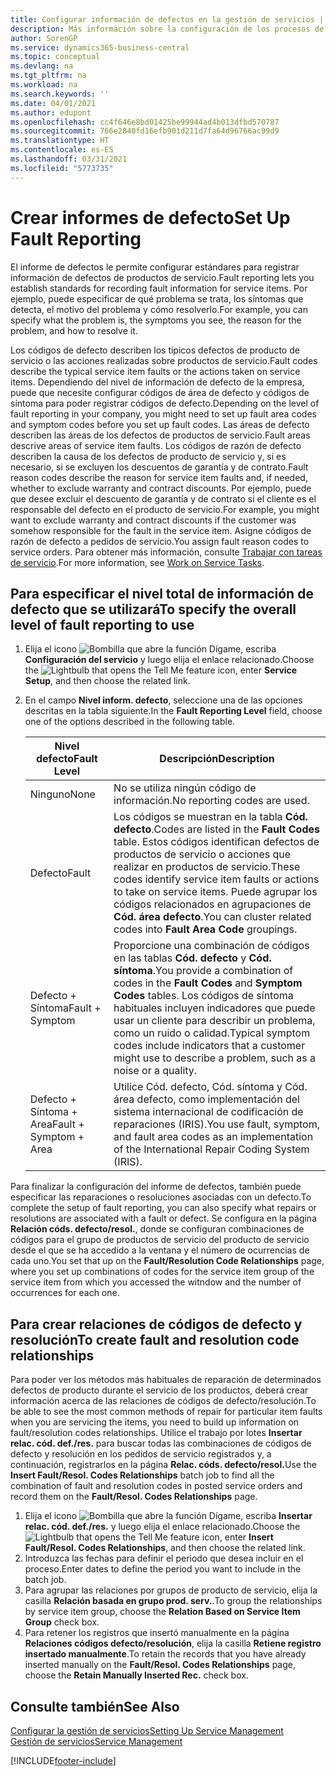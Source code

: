 ```yaml
---
title: Configurar información de defectos en la gestión de servicios | Documentos de Microsoft
description: Más información sobre la configuración de los procesos de creación de informes de defecto.
author: SorenGP
ms.service: dynamics365-business-central
ms.topic: conceptual
ms.devlang: na
ms.tgt_pltfrm: na
ms.workload: na
ms.search.keywords: ''
ms.date: 04/01/2021
ms.author: edupont
ms.openlocfilehash: cc4f646e8bd01425be99944ad4b013dfbd570787
ms.sourcegitcommit: 766e2840fd16efb901d211d7fa64d96766ac99d9
ms.translationtype: HT
ms.contentlocale: es-ES
ms.lasthandoff: 03/31/2021
ms.locfileid: "5773735"
---
```

# <a name="set-up-fault-reporting"></a><span data-ttu-id="d1699-103">Crear informes de defecto</span><span class="sxs-lookup"><span data-stu-id="d1699-103">Set Up Fault Reporting</span></span>
<span data-ttu-id="d1699-104">El informe de defectos le permite configurar estándares para registrar información de defectos de productos de servicio.</span><span class="sxs-lookup"><span data-stu-id="d1699-104">Fault reporting lets you establish standards for recording fault information for service items.</span></span> <span data-ttu-id="d1699-105">Por ejemplo, puede especificar de qué problema se trata, los síntomas que detecta, el motivo del problema y cómo resolverlo.</span><span class="sxs-lookup"><span data-stu-id="d1699-105">For example, you can specify what the problem is, the symptoms you see, the reason for the problem, and how to resolve it.</span></span>  

<span data-ttu-id="d1699-106">Los códigos de defecto describen los típicos defectos de producto de servicio o las acciones realizadas sobre productos de servicio.</span><span class="sxs-lookup"><span data-stu-id="d1699-106">Fault codes describe the typical service item faults or the actions taken on service items.</span></span> <span data-ttu-id="d1699-107">Dependiendo del nivel de información de defecto de la empresa, puede que necesite configurar códigos de área de defecto y códigos de síntoma para poder registrar códigos de defecto.</span><span class="sxs-lookup"><span data-stu-id="d1699-107">Depending on the level of fault reporting in your company, you might need to set up fault area codes and symptom codes before you set up fault codes.</span></span> <span data-ttu-id="d1699-108">Las áreas de defecto describen las áreas de los defectos de productos de servicio.</span><span class="sxs-lookup"><span data-stu-id="d1699-108">Fault areas descrive areas of service item faults.</span></span> <span data-ttu-id="d1699-109">Los códigos de razón de defecto describen la causa de los defectos de producto de servicio y, si es necesario, si se excluyen los descuentos de garantía y de contrato.</span><span class="sxs-lookup"><span data-stu-id="d1699-109">Fault reason codes describe the reason for service item faults and, if needed, whether to exclude warranty and contract discounts.</span></span> <span data-ttu-id="d1699-110">Por ejemplo, puede que desee excluir el descuento de garantía y de contrato si el cliente es el responsable del defecto en el producto de servicio.</span><span class="sxs-lookup"><span data-stu-id="d1699-110">For example, you might want to exclude warranty and contract discounts if the customer was somehow responsible for the fault in the service item.</span></span> <span data-ttu-id="d1699-111">Asigne códigos de razón de defecto a pedidos de servicio.</span><span class="sxs-lookup"><span data-stu-id="d1699-111">You assign fault reason codes to service orders.</span></span> <span data-ttu-id="d1699-112">Para obtener más información, consulte [Trabajar con tareas de servicio](service-how-to-work-on-service-tasks.md).</span><span class="sxs-lookup"><span data-stu-id="d1699-112">For more information, see [Work on Service Tasks](service-how-to-work-on-service-tasks.md).</span></span>  

## <a name="to-specify-the-overall-level-of-fault-reporting-to-use"></a><span data-ttu-id="d1699-113">Para especificar el nivel total de información de defecto que se utilizará</span><span class="sxs-lookup"><span data-stu-id="d1699-113">To specify the overall level of fault reporting to use</span></span>
1. <span data-ttu-id="d1699-114">Elija el icono ![Bombilla que abre la función Dígame](media/ui-search/search_small.png "Dígame qué desea hacer"), escriba **Configuración del servicio** y luego elija el enlace relacionado.</span><span class="sxs-lookup"><span data-stu-id="d1699-114">Choose the ![Lightbulb that opens the Tell Me feature](media/ui-search/search_small.png "Tell me what you want to do") icon, enter **Service Setup**, and then choose the related link.</span></span>
2. <span data-ttu-id="d1699-115">En el campo **Nivel inform. defecto**, seleccione una de las opciones descritas en la tabla siguiente.</span><span class="sxs-lookup"><span data-stu-id="d1699-115">In the **Fault Reporting Level** field, choose one of the options described in the following table.</span></span>  

    |<span data-ttu-id="d1699-116">**Nivel defecto**</span><span class="sxs-lookup"><span data-stu-id="d1699-116">**Fault Level**</span></span>|<span data-ttu-id="d1699-117">**Descripción**</span><span class="sxs-lookup"><span data-stu-id="d1699-117">**Description**</span></span>|  
    |------------|-------------|  
    |<span data-ttu-id="d1699-118">Ninguno</span><span class="sxs-lookup"><span data-stu-id="d1699-118">None</span></span> | <span data-ttu-id="d1699-119">No se utiliza ningún código de información.</span><span class="sxs-lookup"><span data-stu-id="d1699-119">No reporting codes are used.</span></span>|  
    |<span data-ttu-id="d1699-120">Defecto</span><span class="sxs-lookup"><span data-stu-id="d1699-120">Fault</span></span> | <span data-ttu-id="d1699-121">Los códigos se muestran en la tabla **Cód. defecto**.</span><span class="sxs-lookup"><span data-stu-id="d1699-121">Codes are listed in the **Fault Codes** table.</span></span> <span data-ttu-id="d1699-122">Estos códigos identifican defectos de productos de servicio o acciones que realizar en productos de servicio.</span><span class="sxs-lookup"><span data-stu-id="d1699-122">These codes identify service item faults or actions to take on service items.</span></span> <span data-ttu-id="d1699-123">Puede agrupar los códigos relacionados en agrupaciones de **Cód. área defecto**.</span><span class="sxs-lookup"><span data-stu-id="d1699-123">You can cluster related codes into **Fault Area Code** groupings.</span></span>|  
    |<span data-ttu-id="d1699-124">Defecto + Síntoma</span><span class="sxs-lookup"><span data-stu-id="d1699-124">Fault + Symptom</span></span> | <span data-ttu-id="d1699-125">Proporcione una combinación de códigos en las tablas **Cód. defecto** y **Cód. síntoma**.</span><span class="sxs-lookup"><span data-stu-id="d1699-125">You provide a combination of codes in the **Fault Codes** and **Symptom Codes** tables.</span></span> <span data-ttu-id="d1699-126">Los códigos de síntoma habituales incluyen indicadores que puede usar un cliente para describir un problema, como un ruido o calidad.</span><span class="sxs-lookup"><span data-stu-id="d1699-126">Typical symptom codes include indicators that a customer might use to describe a problem, such as a noise or a quality.</span></span>|  
    |<span data-ttu-id="d1699-127">Defecto + Síntoma + Area</span><span class="sxs-lookup"><span data-stu-id="d1699-127">Fault + Symptom + Area</span></span> | <span data-ttu-id="d1699-128">Utilice Cód. defecto, Cód. síntoma y Cód. área defecto, como implementación del sistema internacional de codificación de reparaciones (IRIS).</span><span class="sxs-lookup"><span data-stu-id="d1699-128">You use fault, symptom, and fault area codes as an implementation of the International Repair Coding System (IRIS).</span></span>|  

<span data-ttu-id="d1699-129">Para finalizar la configuración del informe de defectos, también puede especificar las reparaciones o resoluciones asociadas con un defecto.</span><span class="sxs-lookup"><span data-stu-id="d1699-129">To complete the setup of fault reporting, you can also specify what repairs or resolutions are associated with a fault or defect.</span></span> <span data-ttu-id="d1699-130">Se configura en la página **Relación códs. defecto/resol.**, donde se configuran combinaciones de códigos para el grupo de productos de servicio del producto de servicio desde el que se ha accedido a la ventana y el número de ocurrencias de cada uno.</span><span class="sxs-lookup"><span data-stu-id="d1699-130">You set that up on the **Fault/Resolution Code Relationships** page, where you set up combinations of codes for the service item group of the service item from which you accessed the witndow and the number of occurrences for each one.</span></span>

## <a name="to-create-fault-and-resolution-code-relationships"></a><span data-ttu-id="d1699-131">Para crear relaciones de códigos de defecto y resolución</span><span class="sxs-lookup"><span data-stu-id="d1699-131">To create fault and resolution code relationships</span></span>
<!--this needs to go in a working with topic-->
<span data-ttu-id="d1699-132"> Para poder ver los métodos más habituales de reparación de determinados defectos de producto durante el servicio de los productos, deberá crear información acerca de las relaciones de códigos de defecto/resolución.</span><span class="sxs-lookup"><span data-stu-id="d1699-132">To be able to see the most common methods of repair for particular item faults when you are servicing the items, you need to build up information on fault/resolution codes relationships.</span></span> <span data-ttu-id="d1699-133">Utilice el trabajo por lotes **Insertar relac. cód. def./res.** para buscar todas las combinaciones de códigos de defecto y resolución en los pedidos de servicio registrados y, a continuación, registrarlos en la página **Relac. códs. defecto/resol.**</span><span class="sxs-lookup"><span data-stu-id="d1699-133">Use the **Insert Fault/Resol. Codes Relationships** batch job to find all the combination of fault and resolution codes in posted service orders and record them on the **Fault/Resol. Codes Relationships** page.</span></span>

1. <span data-ttu-id="d1699-134">Elija el icono ![Bombilla que abre la función Dígame](media/ui-search/search_small.png "Dígame qué desea hacer"), escriba **Insertar relac. cód. def./res.** y luego elija el enlace relacionado.</span><span class="sxs-lookup"><span data-stu-id="d1699-134">Choose the ![Lightbulb that opens the Tell Me feature](media/ui-search/search_small.png "Tell me what you want to do") icon, enter **Insert Fault/Resol. Codes Relationships**, and then choose the related link.</span></span>  
2. <span data-ttu-id="d1699-135">Introduzca las fechas para definir el periodo que desea incluir en el proceso.</span><span class="sxs-lookup"><span data-stu-id="d1699-135">Enter dates to define the period you want to include in the batch job.</span></span>  
3. <span data-ttu-id="d1699-136">Para agrupar las relaciones por grupos de producto de servicio, elija la casilla **Relación basada en grupo prod. serv.**.</span><span class="sxs-lookup"><span data-stu-id="d1699-136">To group the relationships by service item group, choose the **Relation Based on Service Item Group** check box.</span></span>  
4. <span data-ttu-id="d1699-137">Para retener los registros que insertó manualmente en la página **Relaciones códigos defecto/resolución**, elija la casilla **Retiene registro insertado manualmente**.</span><span class="sxs-lookup"><span data-stu-id="d1699-137">To retain the records that you have already inserted manually on the **Fault/Resol. Codes Relationships** page, choose the **Retain Manually Inserted Rec.** check box.</span></span>  

## <a name="see-also"></a><span data-ttu-id="d1699-138">Consulte también</span><span class="sxs-lookup"><span data-stu-id="d1699-138">See Also</span></span>
[<span data-ttu-id="d1699-139">Configurar la gestión de servicios</span><span class="sxs-lookup"><span data-stu-id="d1699-139">Setting Up Service Management</span></span>](service-setup-service.md)  
[<span data-ttu-id="d1699-140">Gestión de servicios</span><span class="sxs-lookup"><span data-stu-id="d1699-140">Service Management</span></span>](service-service.md)  


[!INCLUDE[footer-include](includes/footer-banner.md)]
